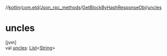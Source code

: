 //[kotlin](../../../../index.md)/[com.etd](../../index.md)/[Json_rpc_methods](../index.md)/[GetBlockByHashResponseObj](index.md)/[uncles](uncles.md)

# uncles

[jvm]\
val [uncles](uncles.md): [List](https://kotlinlang.org/api/latest/jvm/stdlib/kotlin.collections/-list/index.html)&lt;[String](https://kotlinlang.org/api/latest/jvm/stdlib/kotlin/-string/index.html)&gt;

